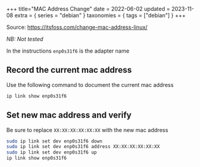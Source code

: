 +++
title="MAC Address Change"
date = 2022-06-02
updated = 2023-11-08
extra = { series = "debian" }
taxonomies = { tags = ["debian"] }
+++

Source: <https://itsfoss.com/change-mac-address-linux/>

_NB: Not tested_

In the instructions `enp0s31f6` is the adapter name

## Record the current mac address

Use the following command to document the current mac address

```sh
ip link show enp0s31f6
```

## Set new mac address and verify

Be sure to replace `XX:XX:XX:XX:XX:XX` with the new mac address

```sh
sudo ip link set dev enp0s31f6 down
sudo ip link set dev enp0s31f6 address XX:XX:XX:XX:XX:XX
sudo ip link set dev enp0s31f6 up
ip link show enp0s31f6
```

